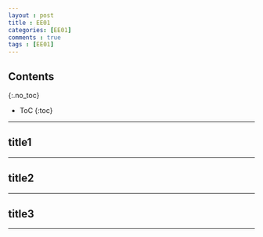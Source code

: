 ```yaml
---
layout : post
title : EE01
categories: [EE01]
comments : true
tags : [EE01]
---
```


## Contents
{:.no_toc}

* ToC
{:toc}

---

## title1

---

## title2

---

## title3

---
